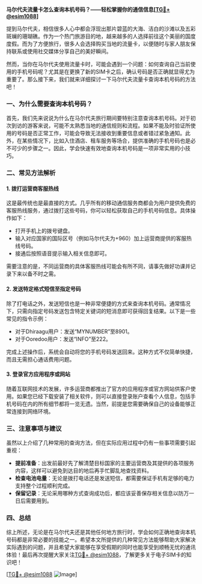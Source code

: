 **马尔代夫流量卡怎么查询本机号码？——轻松掌握你的通信信息[[TG💪+ @esim1088](https://t.me/s/esim1088)]**

提到马尔代夫，相信很多人心中都会浮现出那片碧蓝的大海、洁白的沙滩以及五彩斑斓的珊瑚礁。作为一个热门旅游目的地，越来越多的人选择前往这个美丽的国度度假。而为了方便旅行，很多人会选择购买当地的流量卡，以便随时与家人朋友保持联系或使用社交媒体分享自己的美好瞬间。

然而，当你在马尔代夫使用流量卡时，可能会遇到一个问题：如何查询自己当前使用的手机号码呢？尤其是在更换了新的SIM卡之后，确认号码是否正确就显得尤为重要了。那么接下来，我们就来详细探讨一下马尔代夫流量卡查询本机号码的方法吧！

### 一、为什么需要查询本机号码？

首先，我们先来说说为什么在马尔代夫旅行期间要特别注意查询本机号码。对于初次到访的游客来说，可能不太熟悉当地的通信规则和流程。如果不能及时验证所使用的号码是否正常工作，可能会导致无法接收到重要信息或者错过紧急通知。此外，在某些情况下，比如入住酒店、租车服务等场合，提供准确的手机号码也是必不可少的步骤之一。因此，学会快速有效地查询本机号码是一项非常实用的小技巧。

### 二、常见方法解析

#### 1. 拨打运营商客服热线

这是最传统也是最直接的方式。几乎所有的移动通信服务商都会为用户提供免费的客服热线服务，通过拨打这些号码，你可以轻松获取自己的手机号码信息。具体操作如下：

- 打开手机上的拨号键盘。
- 输入对应国家的国际区号（例如马尔代夫为+960）加上运营商提供的客服热线号码。
- 接通后按照语音提示输入相关信息即可。

需要注意的是，不同运营商的具体客服热线可能会有所不同，请事先做好功课并记录下来以备不时之需。

#### 2. 发送特定格式短信至指定号码

除了打电话之外，发送短信也是一种非常便捷的方式来查询本机号码。通常情况下，只需向指定号码发送包含特定关键词的短消息即可获得回复结果。以下是一些常见的指令示例：

- 对于Dhiraagu用户：发送“MYNUMBER”至8901。
- 对于Ooredoo用户：发送“INFO”至222。

完成上述操作后，系统会自动将您的手机号码发送回来。这种方式不仅简单快捷，而且无需担心通话费用问题。

#### 3. 登录官方应用程序或网站

随着互联网技术的发展，许多运营商都推出了官方的应用程序或官方网站供客户使用。如果您已经下载安装了相关软件，则可以直接登录账户查看个人信息，包括手机号码在内的所有细节都将一览无遗。当然，前提是您需要确保自己的设备能够正常连接到网络环境。

### 三、注意事项与建议

虽然以上介绍了几种常用的查询方法，但在实际应用过程中仍有一些事项需要引起重视：

- **提前准备**：出发前最好先了解清楚目标国家的主要运营商及其提供的各项服务内容，这样可以避免到达目的地后再手忙脚乱地查找资料。
- **检查电池电量**：无论是拨打电话还是发送短信，都需要保证手机有足够的电力支持整个过程顺利完成。
- **保留记录**：无论采用哪种方式查询成功后，都应该妥善保存相关信息以防万一日后需要用到。

### 四、总结

综上所述，无论是在马尔代夫还是其他任何地方旅行时，学会如何正确地查询本机号码都是非常必要的技能之一。希望本文所提供的几种常见方法能够帮助大家解决实际遇到的问题，并且希望大家能够在享受假期的同时也能享受到顺畅无忧的通讯体验！最后再次提醒大家关注[TG💪+ @esim1088](https://t.me/s/esim1088)，了解更多关于电子SIM卡的知识吧！

[[TG💪+ @esim1088](https://t.me/s/esim1088) ![Image](https://i.postimg.cc/4NQfJmqS/Snipaste-2025-05-13-00-14-12.png)]